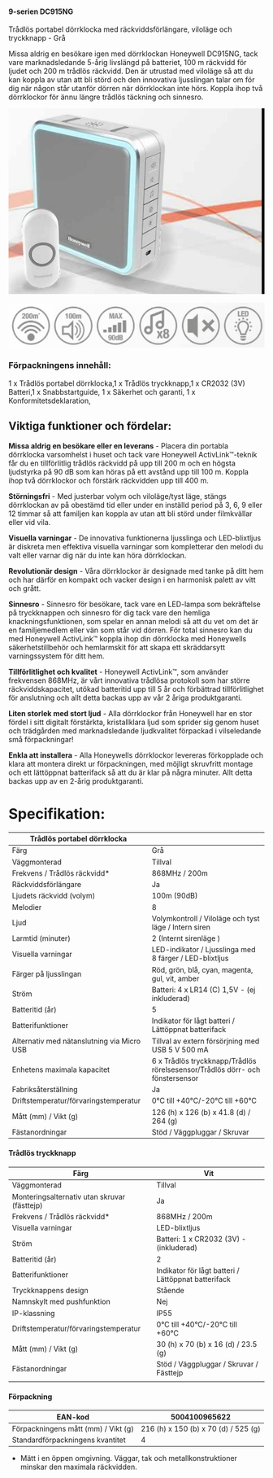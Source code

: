 #### **9-serien DC915NG**

Trådlös portabel dörrklocka med räckviddsförlängare, viloläge och tryckknapp - Grå

Missa aldrig en besökare igen med dörrklockan Honeywell DC915NG, tack vare marknadsledande 5-årig livslängd på batteriet, 100 m räckvidd för ljudet och 200 m trådlös räckvidd. Den är utrustad med viloläge så att du kan koppla av utan att bli störd och den innovativa ljusslingan talar om för dig när någon står utanför dörren när dörrklockan inte hörs. Koppla ihop två dörrklockor för ännu längre trådlös täckning och sinnesro.

![](_page_0_Picture_4.jpeg)

![](_page_0_Picture_5.jpeg)

### Förpackningens innehåll:

1 x Trådlös portabel dörrklocka,1 x Trådlös tryckknapp,1 x CR2032 (3V) Batteri,1 x Snabbstartguide, 1 x Säkerhet och garanti, 1 x Konformitetsdeklaration,

## Viktiga funktioner och fördelar:

**Missa aldrig en besökare eller en leverans** - Placera din portabla dörrklocka varsomhelst i huset och tack vare Honeywell ActivLink™-teknik får du en tillförlitlig trådlös räckvidd på upp till 200 m och en högsta ljudstyrka på 90 dB som kan höras på ett avstånd upp till 100 m. Koppla ihop två dörrklockor och förstärk räckvidden upp till 400 m.

**Störningsfri** - Med justerbar volym och viloläge/tyst läge, stängs dörrklockan av på obestämd tid eller under en inställd period på 3, 6, 9 eller 12 timmar så att familjen kan koppla av utan att bli störd under filmkvällar eller vid vila.

**Visuella varningar** - De innovativa funktionerna ljusslinga och LED-blixtljus är diskreta men effektiva visuella varningar som kompletterar den melodi du valt eller varnar dig när du inte kan höra dörrklockan.

**Revolutionär design** - Våra dörrklockor är designade med tanke på ditt hem och har därför en kompakt och vacker design i en harmonisk palett av vitt och grått.

**Sinnesro** - Sinnesro för besökare, tack vare en LED-lampa som bekräftelse på tryckknappen och sinnesro för dig tack vare den hemliga knackningsfunktionen, som spelar en annan melodi så att du vet om det är en familjemedlem eller vän som står vid dörren. För total sinnesro kan du med Honeywell ActivLink™ koppla ihop din dörrklocka med Honeywells säkerhetstillbehör och hemlarmskit för att skapa ett skräddarsytt varningssystem för ditt hem.

**Tillförlitlighet och kvalitet** - Honeywell ActivLink™, som använder frekvensen 868MHz, är vårt innovativa trådlösa protokoll som har större räckviddskapacitet, utökad batteritid upp till 5 år och förbättrad tillförlitlighet för anslutning och allt detta backas upp av vår 2 åriga produktgaranti.

**Liten storlek med stort ljud** - Alla dörrklockor från Honeywell har en stor fördel i sitt digitalt förstärkta, kristallklara ljud som sprider sig genom huset och trädgården med marknadsledande ljudkvalitet förpackad i vilseledande små förpackningar!

**Enkla att installera** - Alla Honeywells dörrklockor levereras förkopplade och klara att montera direkt ur förpackningen, med möjligt skruvfritt montage och ett lättöppnat batterifack så att du är klar på några minuter. Allt detta backas upp av en 2-årig produktgaranti.

# Specifikation:

| Trådlös portabel dörrklocka                |                                                                                 |
|--------------------------------------------|---------------------------------------------------------------------------------|
| Färg                                       | Grå                                                                             |
| Väggmonterad                               | Tillval                                                                         |
| Frekvens / Trådlös räckvidd*               | 868MHz / 200m                                                                   |
| Räckviddsförlängare                        | Ja                                                                              |
| Ljudets räckvidd (volym)                   | 100m (90dB)                                                                     |
| Melodier                                   | 8                                                                               |
| Ljud                                       | Volymkontroll / Viloläge och tyst läge / Intern siren                           |
| Larmtid (minuter)                          | 2 (Internt sirenläge )                                                          |
| Visuella varningar                         | LED-indikator / Ljusslinga med 8 färger / LED-blixtljus                         |
| Färger på ljusslingan                      | Röd, grön, blå, cyan, magenta, gul, vit, amber                                  |
| Ström                                      | Batteri: 4 x LR14 (C) 1,5V - (ej inkluderad)                                    |
| Batteritid (år)                            | 5                                                                               |
| Batterifunktioner                          | Indikator för lågt batteri / Lättöppnat batterifack                             |
| Alternativ med nätanslutning via Micro USB | Tillval av extern försörjning med USB 5 V 500 mA                                |
| Enhetens maximala kapacitet                | 6 x Trådlös tryckknapp/Trådlös rörelsesensor/Trådlös dörr- och<br>fönstersensor |
| Fabriksåterställning                       | Ja                                                                              |
| Driftstemperatur/förvaringstemperatur      | 0°C till +40°C/-20°C till +60°C                                                 |
| Mått (mm) / Vikt (g)                       | 126 (h) x 126 (b) x 41.8 (d) / 264 (g)                                          |
| Fästanordningar                            | Stöd / Väggpluggar / Skruvar                                                    |

#### **Trådlös tryckknapp**

| Färg                                         | Vit                                                 |
|----------------------------------------------|-----------------------------------------------------|
| Väggmonterad                                 | Tillval                                             |
| Monteringsalternativ utan skruvar (fästtejp) | Ja                                                  |
| Frekvens / Trådlös räckvidd*                 | 868MHz / 200m                                       |
| Visuella varningar                           | LED-blixtljus                                       |
| Ström                                        | Batteri: 1 x CR2032 (3V) - (inkluderad)             |
| Batteritid (år)                              | 2                                                   |
| Batterifunktioner                            | Indikator för lågt batteri / Lättöppnat batterifack |
| Tryckknappens design                         | Stående                                             |
| Namnskylt med pushfunktion                   | Nej                                                 |
| IP-klassning                                 | IP55                                                |
| Driftstemperatur/förvaringstemperatur        | 0°C till +40°C/-20°C till +60°C                     |
| Mått (mm) / Vikt (g)                         | 30 (h) x 70 (b) x 16 (d) / 23.5 (g)                 |
| Fästanordningar                              | Stöd / Väggpluggar / Skruvar / Fästtejp             |
|                                              |                                                     |

#### **Förpackning**

| EAN-kod                             | 5004100965622                        |
|-------------------------------------|--------------------------------------|
| Förpackningens mått (mm) / Vikt (g) | 216 (h) x 150 (b) x 70 (d) / 525 (g) |
| Standardförpackningens kvantitet    | 4                                    |

* Mätt i en öppen omgivning. Väggar, tak och metallkonstruktioner minskar den maximala räckvidden.
